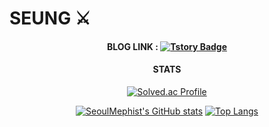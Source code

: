 # SEUNG ⚔️

<div align=center>

#### BLOG LINK : [![Tstory Badge](https://img.shields.io/badge/Tistory-000000.svg?&style=flat-square&logo=Tistory&logoColor=red&link=https://demonic-developer.tistory.com/)](https://demonic-developer.tistory.com/)

#### STATS 

</div>

<div align=center>

[![Solved.ac Profile](http://mazassumnida.wtf/api/v2/generate_badge?boj=mephistowaltz)](https://solved.ac/mephistowaltz/)

</div>

<div align=center>

[![SeoulMephist's GitHub stats](https://github-readme-stats.vercel.app/api?username=SeoulMephist&show_icons=true&theme=great-gatsby)](https://github.com/SeoulMephist/github-readme-stats)
[![Top Langs](https://github-readme-stats.vercel.app/api/top-langs/?username=SeoulMephist&layout=compact&theme=great-gatsby)](https://github.com/SeoulMephist/github-readme-stats)

</div>
